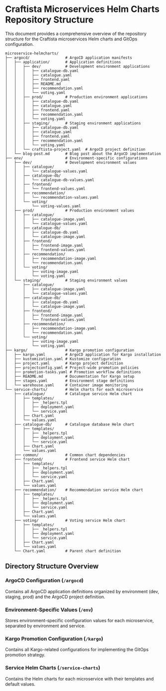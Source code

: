 # Craftista Microservices Helm Charts Repository Structure

This document provides a comprehensive overview of the repository structure for the Craftista microservices Helm charts and GitOps configuration.

```
microservice-helmcharts/
├── argocd/                # ArgoCD application manifests
│   ├── application/       # Application definitions
│   │   ├── dev/           # Development environment applications
│   │   │   ├── catalogue-db.yaml
│   │   │   ├── catalogue.yaml
│   │   │   ├── frontend.yaml
│   │   │   ├── README.md
│   │   │   ├── recommendation.yaml
│   │   │   └── voting.yaml
│   │   ├── prod/          # Production environment applications
│   │   │   ├── catalogue-db.yaml
│   │   │   ├── catalogue.yaml
│   │   │   ├── frontend.yaml
│   │   │   ├── recommendation.yaml
│   │   │   └── voting.yaml
│   │   ├── staging/       # Staging environment applications
│   │   │   ├── catalogue-db.yaml
│   │   │   ├── catalogue.yaml
│   │   │   ├── frontend.yaml
│   │   │   ├── recommendation.yaml
│   │   │   └── voting.yaml
│   │   └── craftista-project.yaml  # ArgoCD project definition
│   └── blog-post.md       # Blog post about the ArgoCD implementation
├── env/                   # Environment-specific configurations
│   ├── dev/               # Development environment values
│   │   ├── catalogue/
│   │   │   └── catalogue-values.yaml
│   │   ├── catalogue-db/
│   │   │   └── catalogue-db-values.yaml
│   │   ├── frontend/
│   │   │   └── frontend-values.yaml
│   │   ├── recommendation/
│   │   │   └── recommendation-values.yaml
│   │   └── voting/
│   │       └── voting-values.yaml
│   ├── prod/              # Production environment values
│   │   ├── catalogue/
│   │   │   ├── catalogue-image.yaml
│   │   │   └── catalogue-values.yaml
│   │   ├── catalogue-db/
│   │   │   ├── catalogue-db.yaml
│   │   │   └── catalogue-image.yaml
│   │   ├── frontend/
│   │   │   ├── frontend-image.yaml
│   │   │   └── frontend-values.yaml
│   │   ├── recommendation/
│   │   │   ├── recommendation-image.yaml
│   │   │   └── recommendation.yaml
│   │   └── voting/
│   │       ├── voting-image.yaml
│   │       └── voting.yaml
│   └── staging/           # Staging environment values
│       ├── catalogue/
│       │   ├── catalogue-image.yaml
│       │   └── catalogue-values.yaml
│       ├── catalogue-db/
│       │   ├── catalogue-db.yaml
│       │   └── catalogue-image.yaml
│       ├── frontend/
│       │   ├── frontend-image.yaml
│       │   └── frontend-values.yaml
│       ├── recommendation/
│       │   ├── recommendation-image.yaml
│       │   └── recommendation.yaml
│       └── voting/
│           ├── voting-image.yaml
│           └── voting.yaml
├── kargo/                 # Kargo promotion configuration
│   ├── kargo.yaml         # ArgoCD application for Kargo installation
│   ├── kustomization.yaml # Kustomize configuration
│   ├── project.yaml       # Kargo project definition
│   ├── projectconfig.yaml # Project-wide promotion policies
│   ├── promotion-tasks.yaml # Promotion workflow definitions
│   ├── README.md          # Documentation for Kargo setup
│   ├── stages.yaml        # Environment stage definitions
│   └── warehouse.yaml     # Container image monitoring
└── service-charts/        # Helm charts for each microservice
    ├── catalogue/         # Catalogue service Helm chart
    │   ├── templates/
    │   │   ├── _helpers.tpl
    │   │   ├── deployment.yaml
    │   │   └── service.yaml
    │   ├── Chart.yaml
    │   └── values.yaml
    ├── catalogue-db/      # Catalogue database Helm chart
    │   ├── templates/
    │   │   ├── _helpers.tpl
    │   │   ├── deployment.yaml
    │   │   └── service.yaml
    │   ├── Chart.yaml
    │   └── values.yaml
    ├── common/            # Common chart dependencies
    ├── frontend/          # Frontend service Helm chart
    │   ├── templates/
    │   │   ├── _helpers.tpl
    │   │   ├── deployment.yaml
    │   │   └── service.yaml
    │   ├── Chart.yaml
    │   └── values.yaml
    ├── recommendation/    # Recommendation service Helm chart
    │   ├── templates/
    │   │   ├── _helpers.tpl
    │   │   ├── deployment.yaml
    │   │   └── service.yaml
    │   ├── Chart.yaml
    │   └── values.yaml
    ├── voting/            # Voting service Helm chart
    │   ├── templates/
    │   │   ├── _helpers.tpl
    │   │   ├── deployment.yaml
    │   │   └── service.yaml
    │   ├── Chart.yaml
    │   └── values.yaml
    └── Chart.yaml         # Parent chart definition
```

## Directory Structure Overview

### ArgoCD Configuration (`/argocd`)
Contains all ArgoCD application definitions organized by environment (dev, staging, prod) and the ArgoCD project definition.

### Environment-Specific Values (`/env`)
Stores environment-specific configuration values for each microservice, separated by environment and service.

### Kargo Promotion Configuration (`/kargo`)
Contains all Kargo-related configurations for implementing the GitOps promotion strategy.

### Service Helm Charts (`/service-charts`)
Contains the Helm charts for each microservice with their templates and default values.